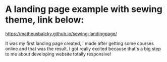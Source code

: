 # A landing page example with sewing theme, link below:

https://matheusbalcky.github.io/sewing-landingpage/

 It was my first landing page created, I made after getting some courses online and that was the result. I got really excited because that's a big step to me about developing website totally responsive!
